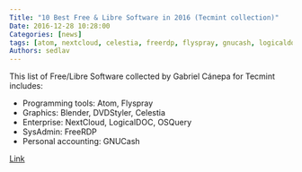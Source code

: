 ```yaml
---
Title: "10 Best Free & Libre Software in 2016 (Tecmint collection)"
Date: 2016-12-28 10:28:00
Categories: [news]
tags: [atom, nextcloud, celestia, freerdp, flyspray, gnucash, logicaldoc, blender, dVdstyler, osquery, apps]
Authors: sedlav
---
```


This list of Free/Libre Software collected by Gabriel Cánepa for Tecmint includes:

* Programming tools: Atom, Flyspray
* Graphics: Blender, DVDStyler, Celestia
* Enterprise: NextCloud, LogicalDOC, OSQuery
* SysAdmin: FreeRDP
* Personal accounting: GNUCash

[Link](http://www.tecmint.com/best-free-open-source-tools-2016)

